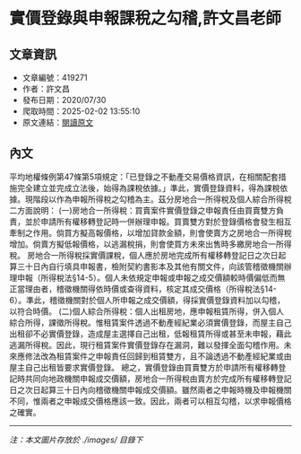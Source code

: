 # 實價登錄與申報課稅之勾稽,許文昌老師

## 文章資訊
- 文章編號：419271
- 作者：許文昌
- 發布日期：2020/07/30
- 爬取時間：2025-02-02 13:55:10
- 原文連結：[閱讀原文](https://real-estate.get.com.tw/Columns/detail.aspx?no=419271)

## 內文
平均地權條例第47條第5項規定：「已登錄之不動產交易價格資訊，在相關配套措施完全建立並完成立法後，始得為課稅依據。」準此，實價登錄資料，得為課稅依據。現階段以作為申報所得稅之勾稽為主。茲分房地合一所得稅及個人綜合所得稅二方面說明：
(一)房地合一所得稅：買賣案件實價登錄之申報責任由買賣雙方負責，並於申請所有權移轉登記時一併辦理申報。買賣雙方對於登錄價格會發生相互牽制之作用。倘買方擬高報價格，以增加貸款金額，則會使賣方之房地合一所得稅增加。倘賣方擬低報價格，以逃漏稅捐，則會使買方未來出售時多繳房地合一所得稅。
房地合一所得稅採實價課稅，個人應於房地完成所有權移轉登記日之次日起算三十日內自行填具申報書，檢附契約書影本及其他有關文件，向該管稽徵機關辦理申報（所得稅法§14-5）。個人未依規定申報或申報之成交價額較時價偏低而無正當理由者，稽徵機關得依時價或查得資料，核定其成交價格（所得稅法§14-6）。準此，稽徵機關對於個人所申報之成交價額，得採實價登錄資料加以勾稽，以符合時價。
(二)個人綜合所得稅：個人出租房地，應申報租賃所得，併入個人綜合所得，課徵所得稅。惟租賃案件透過不動產經紀業必須實價登錄，而屋主自己出租卻不必實價登錄，造成屋主選擇自己出租，低報租賃所得或甚至未申報，藉此逃漏所得稅。因此，現行租賃案件實價登錄存在漏洞，難以發揮全面勾稽作用。未來應修法改為租賃案件之申報責任回歸到租賃雙方，且不論透過不動產經紀業或由屋主自己出租皆要求實價登錄。
總之，實價登錄由買賣雙方於申請所有權移轉登記時共同向地政機關申報成交價額，房地合一所得稅由賣方於完成所有權移轉登記日之次日起算三十日內向稽徵機關申報成交價額。雖然兩者之申報時機及申報機關不同，惟兩者之申報成交價格應該一致。因此，兩者可以相互勾稽，以求申報價格之確實。

---
*注：本文圖片存放於 ./images/ 目錄下*
